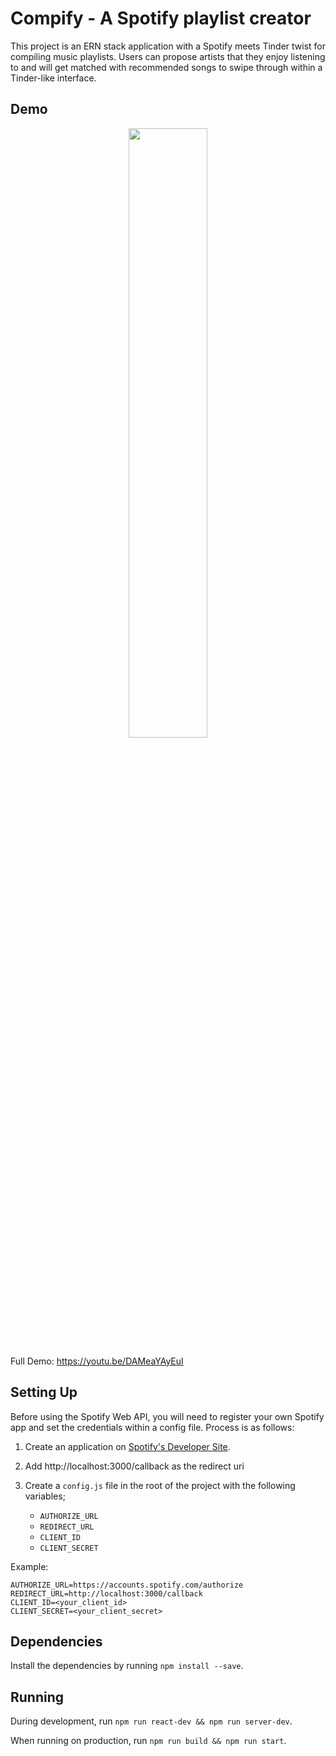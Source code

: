 # Compify - A Spotify playlist creator #
This project is an ERN stack application with a Spotify meets Tinder twist for compiling music playlists. Users can propose artists that they enjoy listening to and will get matched with recommended songs to swipe through within a Tinder-like interface.

## Demo ##

<p align="center">
<img src="https://media.giphy.com/media/MFNB4p7Dezgz7bK2S0/giphy.gif" width="50%"></p>

Full Demo: https://youtu.be/DAMeaYAyEuI

## Setting Up ##
Before using the Spotify Web API, you will need to register your own Spotify app and set the credentials within a config file. Process is as follows:

1. Create an application on [Spotify's Developer Site](https://developer.spotify.com/my-applications/).

2. Add http://localhost:3000/callback as the redirect uri

3. Create a `config.js` file in the root of the project with the following variables;

    - `AUTHORIZE_URL`
    - `REDIRECT_URL`
    - `CLIENT_ID`
    - `CLIENT_SECRET`

Example:
```
AUTHORIZE_URL=https://accounts.spotify.com/authorize
REDIRECT_URL=http://localhost:3000/callback
CLIENT_ID=<your_client_id>
CLIENT_SECRET=<your_client_secret>
```

## Dependencies ##

Install the dependencies by running `npm install --save`.

## Running ##

During development, run `npm run react-dev && npm run server-dev`.

When running on production, run `npm run build && npm run start`.

